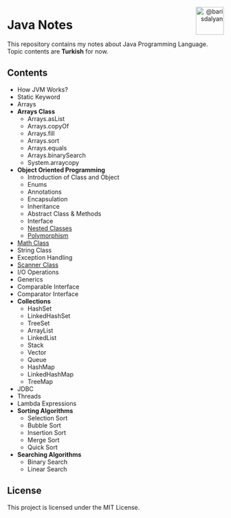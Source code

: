 
<p align="right">
<img align="right" 
src="" alt="@barisdalyan" height="65" width="65" />
</p>

# Java Notes 
This repository contains my notes about Java Programming Language. Topic contents are **Turkish** for now.

## Contents
- How JVM Works?
- Static Keyword
- Arrays
- **Arrays Class**
  - Arrays.asList
  - Arrays.copyOf
  - Arrays.fill
  - Arrays.sort
  - Arrays.equals
  - Arrays.binarySearch
  - System.arraycopy
- **Object Oriented Programming**
  - Introduction of Class and Object
  - Enums
  - Annotations
  - Encapsulation
  - Inheritance
  - Abstract Class & Methods
  - Interface
  - [Nested Classes]()
  - [Polymorphism]()
- [Math Class]()
- String Class
- Exception Handling
- [Scanner Class]()
- I/O Operations
- Generics
- Comparable Interface
- Comparator Interface
- **Collections**
  - HashSet
  - LinkedHashSet
  - TreeSet
  - ArrayList
  - LinkedList
  - Stack
  - Vector
  - Queue
  - HashMap
  - LinkedHashMap
  - TreeMap
- JDBC
- Threads
- Lambda Expressions
- **Sorting Algorithms**
  - Selection Sort
  - Bubble Sort
  - Insertion Sort
  - Merge Sort
  - Quick Sort
- **Searching Algorithms**
  - Binary Search
  - Linear Search

## License
This project is licensed under the MIT License.
